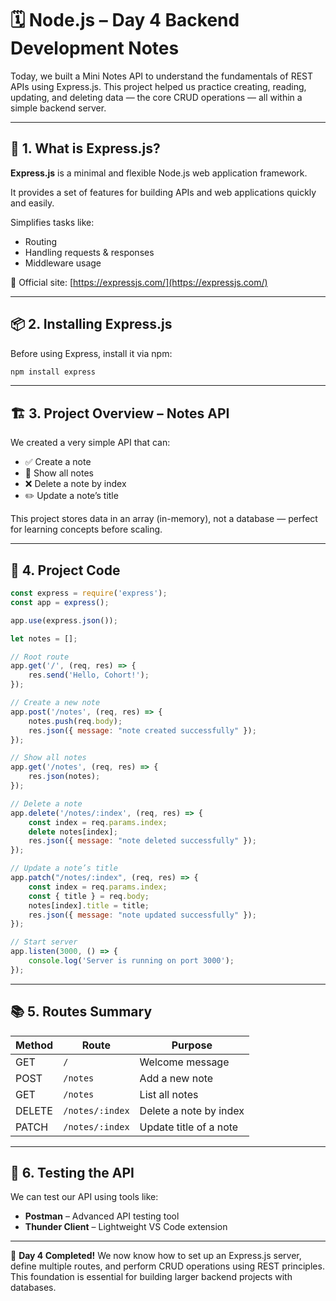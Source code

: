 # 🗓️ Node.js – Day 4 Backend Development Notes

Today, we built a Mini Notes API to understand the fundamentals of REST APIs using Express.js.
This project helped us practice creating, reading, updating, and deleting data — the core CRUD operations — all within a simple backend server.

---

## 🚀 1. What is Express.js?

**Express.js** is a minimal and flexible Node.js web application framework.

It provides a set of features for building APIs and web applications quickly and easily.

Simplifies tasks like:
- Routing
- Handling requests & responses
- Middleware usage

🔗 Official site: [https://expressjs.com/](https://expressjs.com/)

---

## 📦 2. Installing Express.js

Before using Express, install it via npm:

```bash
npm install express
```

---

## 🏗️ 3. Project Overview – Notes API

We created a very simple API that can:
- ✅ Create a note
- 📄 Show all notes
- ❌ Delete a note by index
- ✏️ Update a note’s title

This project stores data in an array (in-memory), not a database — perfect for learning concepts before scaling.

---

## 🔧 4. Project Code

```js
const express = require('express');
const app = express();

app.use(express.json());

let notes = [];

// Root route
app.get('/', (req, res) => {
    res.send('Hello, Cohort!');
});

// Create a new note
app.post('/notes', (req, res) => {
    notes.push(req.body);
    res.json({ message: "note created successfully" });
});

// Show all notes
app.get('/notes', (req, res) => {
    res.json(notes);
});

// Delete a note
app.delete('/notes/:index', (req, res) => {
    const index = req.params.index;
    delete notes[index];
    res.json({ message: "note deleted successfully" });
});

// Update a note’s title
app.patch("/notes/:index", (req, res) => {
    const index = req.params.index;
    const { title } = req.body;
    notes[index].title = title;
    res.json({ message: "note updated successfully" });
});

// Start server
app.listen(3000, () => {
    console.log('Server is running on port 3000');
});
```

---

## 📚 5. Routes Summary

| Method | Route           | Purpose                  |
|--------|----------------|--------------------------|
| GET    | `/`             | Welcome message          |
| POST   | `/notes`        | Add a new note           |
| GET    | `/notes`        | List all notes           |
| DELETE | `/notes/:index` | Delete a note by index   |
| PATCH  | `/notes/:index` | Update title of a note   |

---

## 🧪 6. Testing the API

We can test our API using tools like:
- **Postman** – Advanced API testing tool
- **Thunder Client** – Lightweight VS Code extension

---

🎉 **Day 4 Completed!**
We now know how to set up an Express.js server, define multiple routes, and perform CRUD operations using REST principles.
This foundation is essential for building larger backend projects with databases.
